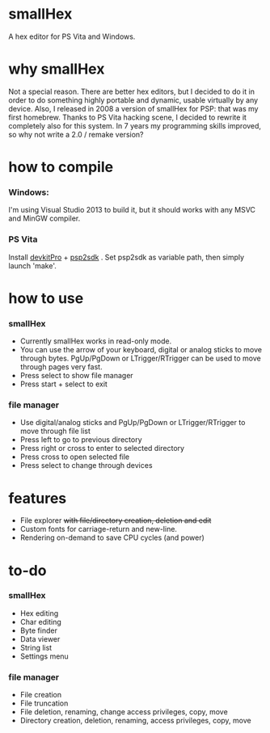 # smallHex
A hex editor for PS Vita and Windows.

# why smallHex
Not a special reason. There are better hex editors, but I decided to do it in order to do something highly portable and dynamic, usable virtually by any device.
Also, I released in 2008 a version of smallHex for PSP: that was my first homebrew. Thanks to PS Vita hacking scene, I decided to rewrite it completely also for this system. In 7 years my programming skills improved, so why not write a 2.0 / remake version?

# how to compile
### Windows:
I'm using Visual Studio 2013 to build it, but it should works with any MSVC and MinGW compiler.
### PS Vita
Install [devkitPro](http://devkitpro.org/) + [psp2sdk](https://github.com/173210/psp2sdk) . Set psp2sdk as variable path, then simply launch 'make'.

# how to use
### smallHex
* Currently smallHex works in read-only mode.
* You can use the arrow of your keyboard, digital or analog sticks to move through bytes. PgUp/PgDown or LTrigger/RTrigger can be used to move through pages very fast.
* Press select to show file manager
* Press start + select to exit
### file manager
* Use digital/analog sticks and PgUp/PgDown or LTrigger/RTrigger to move through file list
* Press left to go to previous directory
* Press right or cross to enter to selected directory
* Press cross to open selected file
* Press select to change through devices

# features
* File explorer ~~with file/directory creation, deletion and edit~~
* Custom fonts for carriage-return and new-line.
* Rendering on-demand to save CPU cycles (and power)

# to-do
### smallHex
* Hex editing
* Char editing
* Byte finder
* Data viewer
* String list
* Settings menu
### file manager
* File creation
* File truncation
* File deletion, renaming, change access privileges, copy, move
* Directory creation, deletion, renaming, access privileges, copy, move
